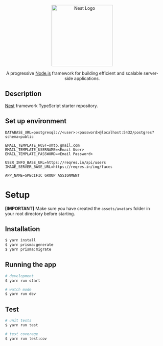 <p align="center">
  <a href="http://nestjs.com/" target="blank"><img src="https://nestjs.com/img/logo-small.svg" width="200" alt="Nest Logo" /></a>
</p>

[circleci-image]: https://img.shields.io/circleci/build/github/nestjs/nest/master?token=abc123def456
[circleci-url]: https://circleci.com/gh/nestjs/nest

  <p align="center">A progressive <a href="http://nodejs.org" target="_blank">Node.js</a> framework for building efficient and scalable server-side applications.</p>
    <p align="center">
</p>

## Description

[Nest](https://github.com/nestjs/nest) framework TypeScript starter repository.

## Set up environment

```.env
DATABASE_URL=postgresql://<user>:<password>@localhost:5432/postgres?schema=public

EMAIL_TEMPLATE_HOST=smtp.gmail.com
EMAIL_TEMPLATE_USERNAME=<Email User>
EMAIL_TEMPLATE_PASSWORD=<Email Password>

USER_INFO_BASE_URL=https://reqres.in/api/users
IMAGE_SERVER_BASE_URL=https://reqres.in/img/faces

APP_NAME=SPECIFIC GROUP ASSIGNMENT
```

# Setup
**[IMPORTANT]** Make sure you have created the `assets/avatars` folder in your root directory before starting.

## Installation
```bash
$ yarn install
$ yarn prisma:generate
$ yarn prisma:migrate
```

## Running the app

```bash
# development
$ yarn run start

# watch mode
$ yarn run dev
```

## Test

```bash
# unit tests
$ yarn run test

# test coverage
$ yarn run test:cov
```
